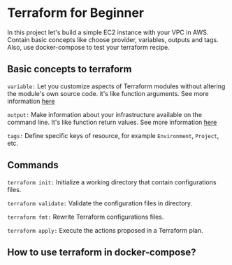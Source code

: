 # Terraform for Beginner
In this project let's build a simple EC2 instance with your VPC in AWS. Contain basic concepts like choose provider, variables, outputs and tags. Also, use docker-compose to test your terraform recipe.

## Basic concepts to terraform

`variable:` Let you customize aspects of Terraform modules without altering the module's own source code. it's like function arguments. See more information [here](https://www.terraform.io/language/values/variables)

`output:` Make information about your infrastructure available on the command line. It's like function return values. See more information [here](https://www.terraform.io/language/values/outputs)

`tags:` Define specific keys of resource, for example `Environment`, `Project`, etc.

## Commands

`terraform init:` Initialize a working directory that contain configurations files.

`terraform validate:` Validate the configuration files in directory.

`terraform fmt:` Rewrite Terraform configurations files.

`terraform apply:` Execute the actions proposed in a Terraform plan.

## How to use terraform in docker-compose?